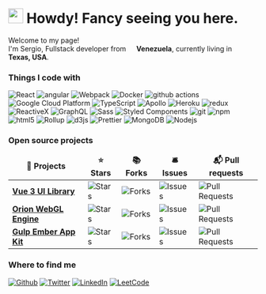 <h1><img src="https://emojis.slackmojis.com/emojis/images/1643514810/8252/cowboy-parrot.gif?1643514810" width="30"/> Howdy! Fancy seeing you here.</h1>


<p>Welcome to my page! </br> I'm Sergio, Fullstack developer from <img src="https://cdn-icons-png.flaticon.com/512/2713/2713740.png" width="13"/> <b>Venezuela</b>, currently living in <img src="https://cdn-icons-png.flaticon.com/512/3657/3657123.png" width="13"/> <b>Texas, USA</b>. </p>
<h3>Things I code with</h3>
<p>
  <img alt="React" src="https://img.shields.io/badge/-React-45b8d8?style=flat-square&logo=react&logoColor=white" />
  <img alt="angular" src="https://img.shields.io/badge/-Angular-DD0031?style=flat-square&logo=angular&logoColor=white" />
  <img alt="Webpack" src="https://img.shields.io/badge/-Webpack-8DD6F9?style=flat-square&logo=webpack&logoColor=white" /> 
  <img alt="Docker" src="https://img.shields.io/badge/-Docker-46a2f1?style=flat-square&logo=docker&logoColor=white" />
  <img alt="github actions" src="https://img.shields.io/badge/-Github_Actions-2088FF?style=flat-square&logo=github-actions&logoColor=white" />
  <img alt="Google Cloud Platform" src="https://img.shields.io/badge/-Google_Cloud_Platform-1a73e8?style=flat-square&logo=google-cloud&logoColor=white" />
  <img alt="TypeScript" src="https://img.shields.io/badge/-TypeScript-007ACC?style=flat-square&logo=typescript&logoColor=white" />
  <img alt="Apollo" src="https://img.shields.io/badge/-Apollo%20GraphQL-311C87?style=flat-square&logo=apollo-graphql&logoColor=white" />
  <img alt="Heroku" src="https://img.shields.io/badge/-Heroku-430098?style=flat-square&logo=heroku&logoColor=white" />
  <img alt="redux" src="https://img.shields.io/badge/-Redux-764ABC?style=flat-square&logo=redux&logoColor=white" />
  <img alt="ReactiveX" src="https://img.shields.io/badge/-RxJs-B7178C?style=flat-square&logo=reactivex&logoColor=white" />
  <img alt="GraphQL" src="https://img.shields.io/badge/-GraphQL-E10098?style=flat-square&logo=graphql&logoColor=white" />
  <img alt="Sass" src="https://img.shields.io/badge/-Sass-CC6699?style=flat-square&logo=sass&logoColor=white" />
  <img alt="Styled Components" src="https://img.shields.io/badge/-Styled_Components-db7092?style=flat-square&logo=styled-components&logoColor=white" />
  <img alt="git" src="https://img.shields.io/badge/-Git-F05032?style=flat-square&logo=git&logoColor=white" />
  <img alt="npm" src="https://img.shields.io/badge/-NPM-CB3837?style=flat-square&logo=npm&logoColor=white" />
  <img alt="html5" src="https://img.shields.io/badge/-HTML5-E34F26?style=flat-square&logo=html5&logoColor=white" />
  <img alt="Rollup" src="https://img.shields.io/badge/-Rollup-EC4A3F?style=flat-square&logo=rollup.js&logoColor=white" />
  <img alt="d3js" src="https://img.shields.io/badge/-D3.js-F9A03C?style=flat-square&logo=d3.js&logoColor=white" />
  <img alt="Prettier" src="https://img.shields.io/badge/-Prettier-F7B93E?style=flat-square&logo=prettier&logoColor=white" />
  <img alt="MongoDB" src="https://img.shields.io/badge/-MongoDB-13aa52?style=flat-square&logo=mongodb&logoColor=white" />
  <img alt="Nodejs" src="https://img.shields.io/badge/-Nodejs-43853d?style=flat-square&logo=Node.js&logoColor=white" />
</p>
<h3>Open source projects</h3>
<table>
  <thead align="center">
    <tr border: none;>
      <td><b>🎁 Projects</b></td>
      <td><b>⭐ Stars</b></td>
      <td><b>📚 Forks</b></td>
      <td><b>🛎 Issues</b></td>
      <td><b>📬 Pull requests</b></td>
    </tr>
  </thead>
  <tbody>
    <tr>
      <td><a href="https://github.com/sergiomasellis/sdui-vite"><b>Vue 3 UI Library</b></a></td>
      <td><img alt="Stars" src="https://img.shields.io/github/stars/sergiomasellis/sdui-vite?style=flat-square&labelColor=343b41"/></td>
      <td><img alt="Forks" src="https://img.shields.io/github/forks/sergiomasellis/sdui-vite?style=flat-square&labelColor=343b41"/></td>
      <td><img alt="Issues" src="https://img.shields.io/github/issues/sergiomasellis/sdui-vite?style=flat-square&labelColor=343b41"/></td>
      <td><img alt="Pull Requests" src="https://img.shields.io/github/issues-pr/sergiomasellis/sdui-vite?style=flat-square&labelColor=343b41"/></td>
    </tr>
	<tr>
      <td><a href="https://github.com/sergiomasellis/Orion"><b>Orion WebGL Engine</b></a></td>
      <td><img alt="Stars" src="https://img.shields.io/github/stars/sergiomasellis/Orion?style=flat-square&labelColor=343b41"/></td>
      <td><img alt="Forks" src="https://img.shields.io/github/forks/sergiomasellis/Orion?style=flat-square&labelColor=343b41"/></td>
      <td><img alt="Issues" src="https://img.shields.io/github/issues/sergiomasellis/Orion?style=flat-square&labelColor=343b41"/></td>
      <td><img alt="Pull Requests" src="https://img.shields.io/github/issues-pr/sergiomasellis/Orion?style=flat-square&labelColor=343b41"/></td>
    </tr>
    <tr>
      <td><a href="https://github.com/sergiomasellis/Gulp-Ember-App-Kit"><b>Gulp Ember App Kit</b></a></td>
      <td><img alt="Stars" src="https://img.shields.io/github/stars/sergiomasellis/Gulp-Ember-App-Kit?style=flat-square&labelColor=343b41"/></td>
      <td><img alt="Forks" src="https://img.shields.io/github/forks/sergiomasellis/Gulp-Ember-App-Kit?style=flat-square&labelColor=343b41"/></td>
      <td><img alt="Issues" src="https://img.shields.io/github/issues/sergiomasellis/Gulp-Ember-App-Kit?style=flat-square&labelColor=343b41"/></td>
      <td><img alt="Pull Requests" src="https://img.shields.io/github/issues-pr/sergiomasellis/Gulp-Ember-App-Kit?style=flat-square&labelColor=343b41"/></td>
    </tr>
  </tbody>
</table>
<h3>Where to find me</h3>
<p>
    <a href="https://github.com/sergiomasellis" target="_blank"><img alt="Github" src="https://img.shields.io/badge/GitHub-%2312100E.svg?&style=for-the-badge&logo=Github&logoColor=white" /></a> 
    <a href="https://twitter.com/sergiomasellis" target="_blank"><img alt="Twitter" src="https://img.shields.io/badge/twitter-%231DA1F2.svg?&style=for-the-badge&logo=twitter&logoColor=white" /></a> 
    <a href="https://www.linkedin.com/in/sergiomasellis" target="_blank"><img alt="LinkedIn" src="https://img.shields.io/badge/linkedin-%230077B5.svg?&style=for-the-badge&logo=linkedin&logoColor=white" /></a>
    <a href="https://leetcode.com/sergiomasellis" target="_blank"><img alt="LeetCode" src="https://img.shields.io/badge/dynamic/json?style=for-the-badge&labelColor=black&color=%23ffa116&label=Solved&query=solvedOverTotal&url=https%3A%2F%2Fleetcode-badge.vercel.app%2Fapi%2Fusers%2Fsergiomasellis&logo=leetcode&logoColor=yellow" /></a>
</p>
